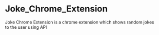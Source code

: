 # Joke_Chrome_Extension
Joke Chrome Extension is a chrome extension which shows random jokes to the user using API
